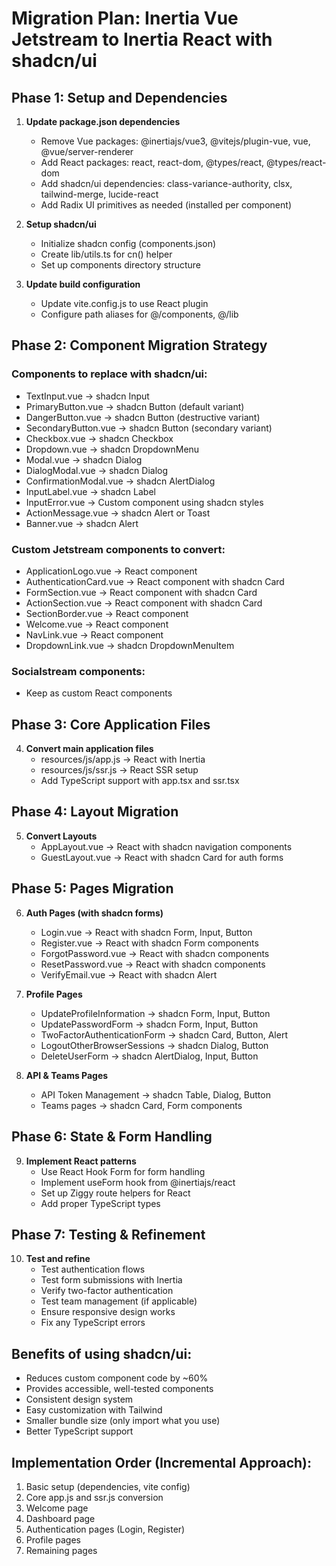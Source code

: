 # Migration Plan: Inertia Vue Jetstream to Inertia React with shadcn/ui

## Phase 1: Setup and Dependencies
1. **Update package.json dependencies**
   - Remove Vue packages: @inertiajs/vue3, @vitejs/plugin-vue, vue, @vue/server-renderer
   - Add React packages: react, react-dom, @types/react, @types/react-dom
   - Add shadcn/ui dependencies: class-variance-authority, clsx, tailwind-merge, lucide-react
   - Add Radix UI primitives as needed (installed per component)

2. **Setup shadcn/ui**
   - Initialize shadcn config (components.json)
   - Create lib/utils.ts for cn() helper
   - Set up components directory structure

3. **Update build configuration**
   - Update vite.config.js to use React plugin
   - Configure path aliases for @/components, @/lib

## Phase 2: Component Migration Strategy

### Components to replace with shadcn/ui:
- TextInput.vue → shadcn Input
- PrimaryButton.vue → shadcn Button (default variant)
- DangerButton.vue → shadcn Button (destructive variant)
- SecondaryButton.vue → shadcn Button (secondary variant)
- Checkbox.vue → shadcn Checkbox
- Dropdown.vue → shadcn DropdownMenu
- Modal.vue → shadcn Dialog
- DialogModal.vue → shadcn Dialog
- ConfirmationModal.vue → shadcn AlertDialog
- InputLabel.vue → shadcn Label
- InputError.vue → Custom component using shadcn styles
- ActionMessage.vue → shadcn Alert or Toast
- Banner.vue → shadcn Alert

### Custom Jetstream components to convert:
- ApplicationLogo.vue → React component
- AuthenticationCard.vue → React component with shadcn Card
- FormSection.vue → React component with shadcn Card
- ActionSection.vue → React component with shadcn Card
- SectionBorder.vue → React component
- Welcome.vue → React component
- NavLink.vue → React component
- DropdownLink.vue → shadcn DropdownMenuItem

### Socialstream components:
- Keep as custom React components

## Phase 3: Core Application Files
4. **Convert main application files**
   - resources/js/app.js → React with Inertia
   - resources/js/ssr.js → React SSR setup
   - Add TypeScript support with app.tsx and ssr.tsx

## Phase 4: Layout Migration
5. **Convert Layouts**
   - AppLayout.vue → React with shadcn navigation components
   - GuestLayout.vue → React with shadcn Card for auth forms

## Phase 5: Pages Migration
6. **Auth Pages (with shadcn forms)**
   - Login.vue → React with shadcn Form, Input, Button
   - Register.vue → React with shadcn Form components
   - ForgotPassword.vue → React with shadcn components
   - ResetPassword.vue → React with shadcn components
   - VerifyEmail.vue → React with shadcn Alert

7. **Profile Pages**
   - UpdateProfileInformation → shadcn Form, Input, Button
   - UpdatePasswordForm → shadcn Form, Input, Button
   - TwoFactorAuthenticationForm → shadcn Card, Button, Alert
   - LogoutOtherBrowserSessions → shadcn Dialog, Button
   - DeleteUserForm → shadcn AlertDialog, Input, Button

8. **API & Teams Pages**
   - API Token Management → shadcn Table, Dialog, Button
   - Teams pages → shadcn Card, Form components

## Phase 6: State & Form Handling
9. **Implement React patterns**
   - Use React Hook Form for form handling
   - Implement useForm hook from @inertiajs/react
   - Set up Ziggy route helpers for React
   - Add proper TypeScript types

## Phase 7: Testing & Refinement
10. **Test and refine**
    - Test authentication flows
    - Test form submissions with Inertia
    - Verify two-factor authentication
    - Test team management (if applicable)
    - Ensure responsive design works
    - Fix any TypeScript errors

## Benefits of using shadcn/ui:
- Reduces custom component code by ~60%
- Provides accessible, well-tested components
- Consistent design system
- Easy customization with Tailwind
- Smaller bundle size (only import what you use)
- Better TypeScript support

## Implementation Order (Incremental Approach):
1. Basic setup (dependencies, vite config)
2. Core app.js and ssr.js conversion
3. Welcome page
4. Dashboard page
5. Authentication pages (Login, Register)
6. Profile pages
7. Remaining pages